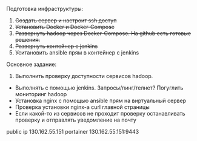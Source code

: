 Подготовка инфраструктуры:

1. ~~Создать сервер и настроит ssh доступ~~ 
2. ~~Установить Docker и Docker-Compose~~
3. ~~Развернуть hadoop через Docker-Compose. На github есть готовые решения.~~
4. ~~Развернуть контейнер с jenkins~~
5. Уситановить ansible прям в контейнер с jenkins

Основное задание:

1. Выполнить проверку доступности сервисов hadoop. 
- Выполнять с помощью jenkins. Запросы/пинг/телнет? Погуглить мониторинг hadoop
- Установка nginx c помощью ansible прям на виртуальный сервер
- Проверка установки nginx-а curl главной страницы
- Если какой-то из сервисов не проходит проверку останавливать проверку и отправлять уведомление на почту

public ip 130.162.55.151
portainer 130.162.55.151:9443
